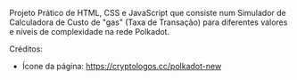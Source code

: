 Projeto Prático de HTML, CSS e JavaScript que consiste num Simulador de Calculadora de Custo de "gas" (Taxa de Transação) para diferentes valores e níveis de complexidade na rede Polkadot.

Créditos:
- Ícone da página: https://cryptologos.cc/polkadot-new